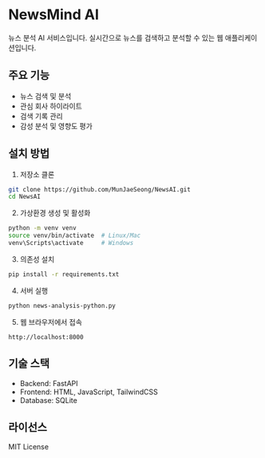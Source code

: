 # NewsMind AI

뉴스 분석 AI 서비스입니다. 실시간으로 뉴스를 검색하고 분석할 수 있는 웹 애플리케이션입니다.

## 주요 기능

- 뉴스 검색 및 분석
- 관심 회사 하이라이트
- 검색 기록 관리
- 감성 분석 및 영향도 평가

## 설치 방법

1. 저장소 클론
```bash
git clone https://github.com/MunJaeSeong/NewsAI.git
cd NewsAI
```

2. 가상환경 생성 및 활성화
```bash
python -m venv venv
source venv/bin/activate  # Linux/Mac
venv\Scripts\activate     # Windows
```

3. 의존성 설치
```bash
pip install -r requirements.txt
```

4. 서버 실행
```bash
python news-analysis-python.py
```

5. 웹 브라우저에서 접속
```
http://localhost:8000
```

## 기술 스택

- Backend: FastAPI
- Frontend: HTML, JavaScript, TailwindCSS
- Database: SQLite

## 라이선스

MIT License 